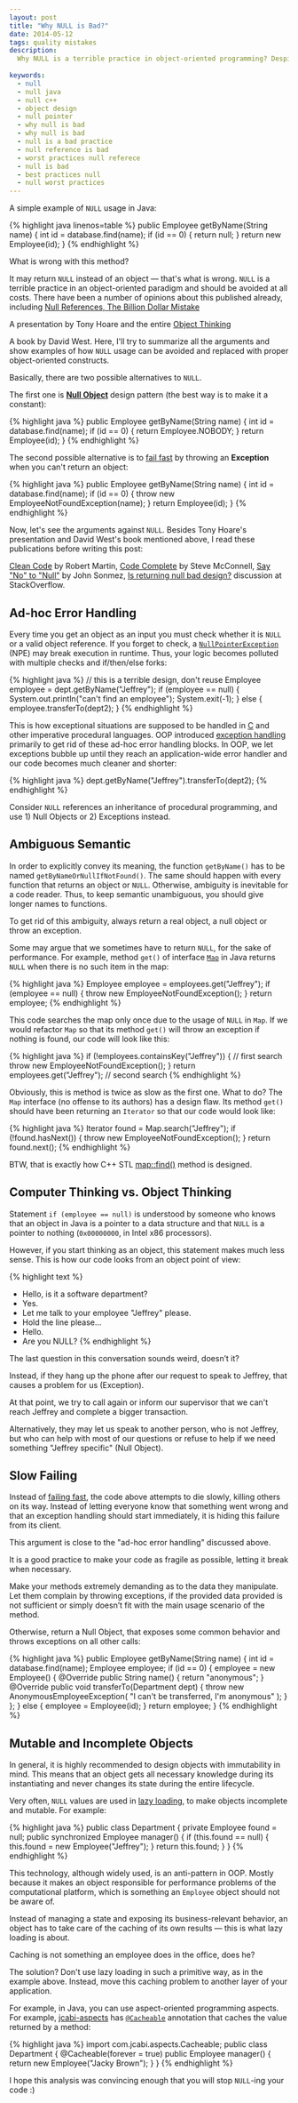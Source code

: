 ```yaml
---
layout: post
title: "Why NULL is Bad?"
date: 2014-05-12
tags: quality mistakes
description:
  Why NULL is a terrible practice in object-oriented programming? Despite the fact that it is used a lot and everywhere, this article tries to explain why you should give up this bad habit.
  
keywords:
  - null
  - null java
  - null c++
  - object design
  - null pointer
  - why null is bad
  - why null is bad
  - null is a bad practice
  - null reference is bad
  - worst practices null referece
  - null is bad
  - best practices null
  - null worst practices
---
```


A simple example of `NULL` usage in Java:

{% highlight java linenos=table %}
public Employee getByName(String name) {
  int id = database.find(name);
  if (id == 0) {
    return null;
  }
  return new Employee(id);
}
{% endhighlight %}

What is wrong with this method?

It may return `NULL` instead of an object &mdash; that's what is wrong.
`NULL` is a terrible practice in an object-oriented paradigm and should be avoided at all costs.
There have been a number of opinions about this published already, including
[Null References, The Billion Dollar Mistake](http://www.infoq.com/presentations/Null-References-The-Billion-Dollar-Mistake-Tony-Hoare)

A presentation by Tony Hoare and the entire
[Object Thinking](http://www.amazon.com/Object-Thinking-DV-Microsoft-Professional-David/dp/0735619654)

A book by David West. Here, I'll try to summarize all the arguments and show examples of how `NULL` usage can be avoided and replaced with proper object-oriented constructs.

Basically, there are two possible alternatives to `NULL`.

The first one is **[Null Object](http://en.wikipedia.org/wiki/Null_Object_pattern)** design pattern (the best way is to make it a constant):

{% highlight java %}
public Employee getByName(String name) {
  int id = database.find(name);
  if (id == 0) {
    return Employee.NOBODY;
  }
  return Employee(id);
}
{% endhighlight %}

The second possible alternative is to [fail fast](http://martinfowler.com/ieeeSoftware/failFast.pdf)
by throwing an **Exception** when you can't return an object:

{% highlight java %}
public Employee getByName(String name) {
  int id = database.find(name);
  if (id == 0) {
    throw new EmployeeNotFoundException(name);
  }
  return Employee(id);
}
{% endhighlight %}

Now, let's see the arguments against `NULL`. Besides Tony Hoare's presentation and David West's book mentioned above, I read these publications before writing this post:

[Clean Code](http://www.amazon.com/dp/0132350882/) by Robert Martin,
[Code Complete](http://www.amazon.com/dp/0735619670/) by Steve McConnell,
[Say "No" to "Null"](http://elegantcode.com/2010/05/01/say-no-to-null/) by John Sonmez,
[Is returning null bad design?](http://stackoverflow.com/questions/1274792/is-returning-null-bad-design) discussion at StackOverflow.

## Ad-hoc Error Handling

Every time you get an object as an input you must check whether it is `NULL` or a valid object reference. If you forget to check, a [`NullPointerException`](http://docs.oracle.com/javase/7/docs/api/java/lang/NullPointerException.html) (NPE) may break execution in runtime. Thus, your logic becomes polluted with multiple checks and if/then/else forks:

{% highlight java %}
// this is a terrible design, don't reuse
Employee employee = dept.getByName("Jeffrey");
if (employee == null) {
  System.out.println("can't find an employee");
  System.exit(-1);
} else {
  employee.transferTo(dept2);
}
{% endhighlight %}

This is how exceptional situations are supposed to be handled in [C](http://en.wikipedia.org/wiki/C_%28programming_language%29) and other imperative procedural languages. OOP introduced [exception handling](http://en.wikipedia.org/wiki/Exception_handling) primarily to get rid of these ad-hoc error handling blocks. In OOP, we let exceptions bubble up until they reach an application-wide error handler and our code becomes much cleaner and shorter:

{% highlight java %}
dept.getByName("Jeffrey").transferTo(dept2);
{% endhighlight %}

Consider `NULL` references an inheritance of procedural programming, and use 1) Null Objects or 2) Exceptions instead.

## Ambiguous Semantic

In order to explicitly convey its meaning, the function `getByName()` has to be named `getByNameOrNullIfNotFound()`. The same should happen with every function that returns an object or `NULL`. Otherwise, ambiguity is inevitable for a code reader. Thus, to keep semantic unambiguous, you should give longer names to functions.

To get rid of this ambiguity, always return a real object, a null object or throw an exception.

Some may argue that we sometimes have to return `NULL`, for the sake of performance. For example, method `get()` of interface [`Map`](http://docs.oracle.com/javase/7/docs/api/java/util/Map.html) in Java returns `NULL` when there is no such item in the map:

{% highlight java %}
Employee employee = employees.get("Jeffrey");
if (employee == null) {
  throw new EmployeeNotFoundException();
}
return employee;
{% endhighlight %}

This code searches the map only once due to the usage of `NULL` in `Map`. If we would refactor `Map` so that its method `get()` will throw an exception if nothing is found, our code will look like this:

{% highlight java %}
if (!employees.containsKey("Jeffrey")) { // first search
  throw new EmployeeNotFoundException();
}
return employees.get("Jeffrey"); // second search
{% endhighlight %}

Obviously, this is method is twice as slow as the first one. What to do?
The `Map` interface (no offense to its authors) has a design flaw. Its method `get()` should have been returning an `Iterator` so that our code would look like:

{% highlight java %}
Iterator found = Map.search("Jeffrey");
if (!found.hasNext()) {
  throw new EmployeeNotFoundException();
}
return found.next();
{% endhighlight %}

BTW, that is exactly how C++ STL [map::find()](http://en.cppreference.com/w/cpp/container/map/find) method is designed.

## Computer Thinking vs. Object Thinking

Statement `if (employee == null)` is understood by someone who knows that an object in Java is a pointer to a data structure and that `NULL` is a pointer to nothing (`0x00000000`, in Intel x86 processors).

However, if you start thinking as an object, this statement makes much less sense. This is how our code looks from an object point of view:

{% highlight text %}
- Hello, is it a software department?
- Yes.
- Let me talk to your employee "Jeffrey" please.
- Hold the line please...
- Hello.
- Are you NULL?
{% endhighlight %}

The last question in this conversation sounds weird, doesn’t it?

Instead, if they hang up the phone after our request to speak to Jeffrey, that causes a problem for us (Exception).

At that point, we try to call again or inform our supervisor that we can't reach Jeffrey and complete a bigger transaction.

Alternatively, they may let us speak to another person, who is not Jeffrey, but who can help with most of our questions or refuse to help if we need something "Jeffrey specific" (Null Object).

## Slow Failing

Instead of [failing fast](http://martinfowler.com/ieeeSoftware/failFast.pdf), the code above attempts to die slowly, killing others on its way. Instead of letting everyone know that something went wrong and that an exception handling should start immediately, it is hiding this failure from its client.

This argument is close to the "ad-hoc error handling" discussed above.

It is a good practice to make your code as fragile as possible, letting it break when necessary.

Make your methods extremely demanding as to the data they manipulate. Let them complain by throwing exceptions, if the provided data provided is not sufficient or simply doesn’t fit with the main usage scenario of the method.

Otherwise, return a Null Object, that exposes some common behavior and throws exceptions on all other calls:

{% highlight java %}
public Employee getByName(String name) {
  int id = database.find(name);
  Employee employee;
  if (id == 0) {
    employee = new Employee() {
      @Override
      public String name() {
        return "anonymous";
      }
      @Override
      public void transferTo(Department dept) {
        throw new AnonymousEmployeeException(
          "I can't be transferred, I'm anonymous"
        );
      }
    };
  } else {
    employee = Employee(id);
  }
  return employee;
}
{% endhighlight %}

## Mutable and Incomplete Objects

In general, it is highly recommended to design objects with immutability in mind. This means that an object gets all necessary knowledge during its instantiating and never changes its state during the entire lifecycle.

Very often, `NULL` values are used in [lazy loading](http://en.wikipedia.org/wiki/Lazy_loading), to make objects incomplete and mutable. For example:

{% highlight java %}
public class Department {
  private Employee found = null;
  public synchronized Employee manager() {
    if (this.found == null) {
      this.found = new Employee("Jeffrey");
    }
    return this.found;
  }
}
{% endhighlight %}

This technology, although widely used, is an anti-pattern in OOP. Mostly because it makes an object responsible for performance problems of the computational platform, which is something an `Employee` object should not be aware of.

Instead of managing a state and exposing its business-relevant behavior, an object has to take care of the caching of its own results &mdash; this is what lazy loading is about.

Caching is not something an employee does in the office, does he?

The solution? Don't use lazy loading in such a primitive way, as in the example above. Instead, move this caching problem to another layer of your application.

For example, in Java, you can use aspect-oriented programming aspects. For example, [jcabi-aspects](http://aspects.jcabi.com) has [`@Cacheable`](http://aspects.jcabi.com/annotation-cacheable.html) annotation that caches the value returned by a method:

{% highlight java %}
import com.jcabi.aspects.Cacheable;
public class Department {
  @Cacheable(forever = true)
  public Employee manager() {
    return new Employee("Jacky Brown");
  }
}
{% endhighlight %}

I hope this analysis was convincing enough that you will stop `NULL`-ing your code :)
